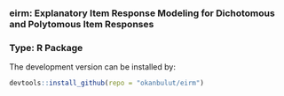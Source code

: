 ### eirm: Explanatory Item Response Modeling for Dichotomous and Polytomous Item Responses

### Type: R Package

The development version can be installed by:

```R
devtools::install_github(repo = "okanbulut/eirm")
```
